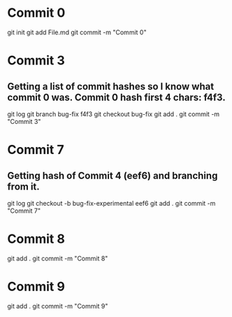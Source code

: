 # Commit 0
git init
git add File.md
git commit -m "Commit 0"
# Commit 3
## Getting a list of commit hashes so I know what commit 0 was. Commit 0 hash first 4 chars: f4f3.
git log
git branch bug-fix f4f3
git checkout bug-fix
git add .
git commit -m "Commit 3"
# Commit 7
## Getting hash of Commit 4 (eef6) and branching from it.
git log
git checkout -b bug-fix-experimental eef6
git add .
git commit -m "Commit 7"
# Commit 8
git add .
git commit -m "Commit 8"
# Commit 9
git add .
git commit -m "Commit 9"